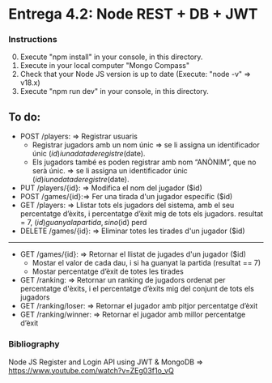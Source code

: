 
# Entrega 4.2: Node REST + DB + JWT

### Instructions

0. Execute "npm install" in your console, in this directory.
1. Execute in your local computer "Mongo Compass"
2. Check that your  Node JS version is up to date (Execute: "node -v" => v18.x)
3. Execute "npm run dev" in your console, in this directory.

## To do:

- POST /players: => Registrar usuaris
  - Registrar jugadors amb un nom únic => se li assigna un identificador únic ($id) i una data de registre ($date).
  -  Els jugadors també es poden registrar amb nom “ANÒNIM”, que no serà únic.  => se li assigna un identificador únic ($id) i una data de registre ($date).
- PUT /players/{id}: => Modifica el nom del jugador ($id)
- POST /games/{id}:=> Fer una tirada d'un jugador específic ($id)
- GET /players: => Llistar tots els jugadors del sistema, amb el seu percentatge d’èxits, i percentatge d’èxit mig de tots els jugadors. resultat = 7, ($id) guanya la partida, si no ($id) perd
- DELETE /games/{id}: => Eliminar totes les tirades d'un jugador ($id)

_____ 
- GET /games/{id}: => Retornar el llistat de jugades d'un jugador ($id)
  - Mostar el valor de cada dau, i si ha guanyat la partida (resultat == 7)
  - Mostar percentatge d’èxit de totes les tirades 
- GET /ranking: => Retornar un ranking de jugadors ordenat per percentatge d'èxits, i el percentatge d’èxits mig del conjunt de tots els jugadors
- GET /ranking/loser: => Retornar el jugador amb pitjor percentatge d’èxit
- GET /ranking/winner: => Retornar el jugador amb millor percentatge d’èxit

### Bibliography

Node JS Register and Login API using JWT & MongoDB => 
https://www.youtube.com/watch?v=ZEg03f1o_vQ